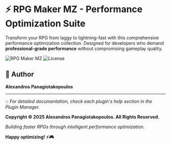 # ⚡ RPG Maker MZ - Performance Optimization Suite

Transform your RPG from laggy to lightning-fast with this comprehensive performance optimization collection. Designed for developers who demand **professional-grade performance** without compromising gameplay quality.

![RPG Maker MZ](https://img.shields.io/badge/RPG%20Maker-MZ-blue)
![License](https://img.shields.io/badge/license-CC%20BY%204.0-orange)



## 👤 Author

**Alexandros Panagiotakopoulos**

---

💡 *For detailed documentation, check each plugin's help section in the Plugin Manager.*

**Copyright © 2025 Alexandros Panagiotakopoulos. All Rights Reserved.**

*Building faster RPGs through intelligent performance optimization.*

**Happy optimizing! ⚡🎮**
